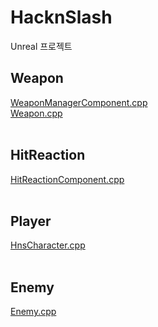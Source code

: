 # HacknSlash
Unreal 프로젝트
</br>
## Weapon
[WeaponManagerComponent.cpp](https://github.com/hourglass/HacknSlash/blob/main/Source/HacknSlash/WeaponManagerComponent.cpp)  
[Weapon.cpp](https://github.com/hourglass/HacknSlash/blob/main/Source/HacknSlash/Weapon.cpp)  
</br>
## HitReaction
[HitReactionComponent.cpp](https://github.com/hourglass/HacknSlash/blob/main/Source/HacknSlash/HitReactionComponent.cpp)  
</br>
## Player
[HnsCharacter.cpp](https://github.com/hourglass/HacknSlash/blob/main/Source/HacknSlash/HnsCharacter.cpp)  
</br>
## Enemy
[Enemy.cpp](https://github.com/hourglass/HacknSlash/blob/main/Source/HacknSlash/Enemy.cpp)  
</br>
